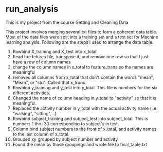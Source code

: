 # run_analysis
This is my project from the course Getting and Cleaning Data

This project involves merging several txt files to form a coherent data table.
Most of the data files were split into a training set and a test set for Machine learning analysis.
Following are the steps I used to arrange the data table.
1. Rowbind X_training and X_test into x_total
2. Read the fetures file, transpose it, and remove one row so that I just have a row of column names
3. change the column names in x_total to feature_trans so the names are meaningful
4. removed all columns from x_total that don't contain the words "mean", "Mean", or "std".  Called that x_trunc.
5. Rowbind y_training and y_test into y_total.  This file is numbers for the six different activities.
6. Changed the name of column heading in y_total to "activity" so that it is meaningful.
7. Replaced the activity number in y_total with the actual activity name (i.e. "walking", "sitting",...)
8. Rowbind subject_training and subject_test into subject_total.  This is numbers 1 thru 30 corresponding to subject's in test.
9. Column bind subject numbers to the front of x_total, and activity names to the last column of x_total.
10. Grouped xy_grouped by subject number and activity
11. Found the mean by those groupings and wrote file to final_table.txt
